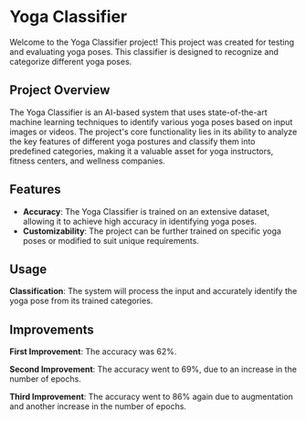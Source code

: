 # Yoga Classifier

Welcome to the Yoga Classifier project! This project was created for testing and evaluating yoga poses. This classifier is designed to recognize and categorize different yoga poses.

## Project Overview

The Yoga Classifier is an AI-based system that uses state-of-the-art machine learning techniques to identify various yoga poses based on input images or videos. The project's core functionality lies in its ability to analyze the key features of different yoga postures and classify them into predefined categories, making it a valuable asset for yoga instructors, fitness centers, and wellness companies.

## Features

- **Accuracy**: The Yoga Classifier is trained on an extensive dataset, allowing it to achieve high accuracy in identifying yoga poses.
- **Customizability**: The project can be further trained on specific yoga poses or modified to suit unique requirements.

## Usage

**Classification**: The system will process the input and accurately identify the yoga pose from its trained categories.

## Improvements

**First Improvement**: The accuracy was 62%.

**Second Improvement**: The accuracy went to 69%, due to an increase in the number of epochs.

**Third Improvement**: The accuracy went to 86% again due to augmentation and another increase in the number of epochs.
